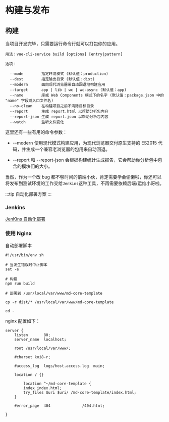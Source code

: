# 构建与发布

## 构建

当项目开发完毕，只需要运行命令行就可以打包你的应用。

```
用法：vue-cli-service build [options] [entry|pattern]

选项：

  --mode        指定环境模式 (默认值：production)
  --dest        指定输出目录 (默认值：dist)
  --modern      面向现代浏览器带自动回退地构建应用
  --target      app | lib | wc | wc-async (默认值：app)
  --name        库或 Web Components 模式下的名字 (默认值：package.json 中的 "name" 字段或入口文件名)
  --no-clean    在构建项目之前不清除目标目录
  --report      生成 report.html 以帮助分析包内容
  --report-json 生成 report.json 以帮助分析包内容
  --watch       监听文件变化

```

这里还有一些有用的命令参数：

- --modern 使用现代模式构建应用，为现代浏览器交付原生支持的 ES2015 代码，并生成一个兼容老浏览器的包用来自动回退。

- --report 和 --report-json 会根据构建统计生成报告，它会帮助你分析包中包含的模块们的大小。

当然，作为一个改 bug 都不够时间的前端小伙，肯定需要学会偷懒啦，你还可以将发布到测试环境的工作交给`Jenkins`这种工具，不再需要依赖后端/运维小哥啦。

:::tip 自动化部署方案
:::

### Jenkins

[JenKins 自动化部署](https://iytz2gwgw1.feishu.cn/docs/doccnnhfa7W3fCpUwU2ETebBpOh)

### 使用 Nginx

自动部署脚本

```shell script
#!/usr/bin/env sh

# 当发生错误时中止脚本
set -e

# 构建
npm run build

# 部署到 /usr/local/var/www/md-core-template

cp -r dist/* /usr/local/var/www/md-core-template

cd -
```

nginx 配置如下：

```nginx
server {
    listen       80;
    server_name  localhost;

	root /usr/local/var/www/;

    #charset koi8-r;

    #access_log  logs/host.access.log  main;

	location / {}

        location ^~/md-core-template {
	    index index.html;
      	try_files $uri $uri/ /md-core-template/index.html;
	}

    #error_page  404              /404.html;

}
```
